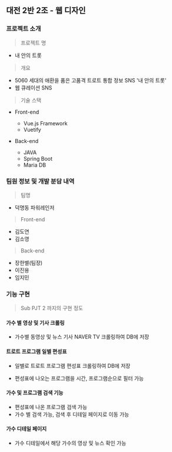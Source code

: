 ## 대전 2반 2조 - 웹 디자인

### 프로젝트 소개


> 프로젝트 명


- 내 안의 트롯

> 개요

- 5060 세대의 애환을 품은 고품격 트로트 통합 정보 SNS '내 안의 트롯'
- 웹 큐레이션 SNS

> 기술 스택

- Front-end
  - Vue.js Framework
  - Vuetify

- Back-end
  - JAVA 
  - Spring Boot
  - Maria DB



### 팀원 정보 및 개발 분담 내역

> 팀명

- 덕명동 파워레인저

> Front-end

- 김도연
- 김소영

>  Back-end

- 장한별(팀장)
- 이진용
- 임지민



### 기능 구현

> Sub PJT 2 까지의 구현 정도

#### 가수 별 영상 및 기사 크롤링

- 가수별 동영상 및 뉴스 기사 NAVER TV 크롤링하여 DB에 저장

  

#### 트로트 프로그램 일별 편성표

- 일별로 트로트 프로그램 편성표 크롤링하여 DB에 저장

- 편성표에 나오는 프로그램을 시간, 프로그램순으로 필터 가능

  

#### 가수 및 프로그램 검색 기능

- 편성표에 나온 프로그램 검색 가능
- 가수 별 검색 가능, 검색 후 디테일 페이지로 이동 가능



#### 가수 디테일 페이지

- 가수 디테일에서 해당 가수의 영상 및 뉴스 확인 가능

